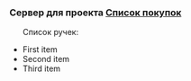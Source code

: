 ### Сервер для проекта [Список покупок](https://github.com/IvanSosnovich/list-shops)

<ul>
  <p>Список ручек:</p>
<li>First item</li>
<li>Second item</li>
<li>Third item
<ul>
